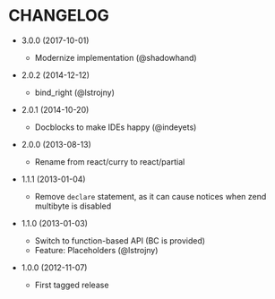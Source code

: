 CHANGELOG
=========

* 3.0.0 (2017-10-01)

  * Modernize implementation (@shadowhand)

* 2.0.2 (2014-12-12)

  * bind_right (@lstrojny)

* 2.0.1 (2014-10-20)

  * Docblocks to make IDEs happy (@indeyets)

* 2.0.0 (2013-08-13)

  * Rename from react/curry to react/partial

* 1.1.1 (2013-01-04)

  * Remove `declare` statement, as it can cause notices when zend multibyte is disabled

* 1.1.0 (2013-01-03)

  * Switch to function-based API (BC is provided)
  * Feature: Placeholders (@lstrojny)

* 1.0.0 (2012-11-07)

  * First tagged release
